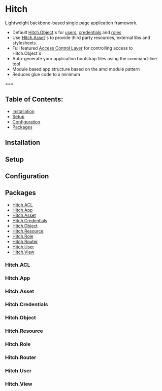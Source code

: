 Hitch
=====

Lightweight backbone-based single page application framework.

* Default [Hitch.Object](#hitchobject)`s for [users](#hitchuser), [credentials](#hitchcredentials) and [roles](#hitchrole)
* Use [Hitch.Asset](#hitchasset)`s to provide third party resources, external libs and stylesheets.
* Full featured [Access Control Layer](#hitchacl) for controlling access to Hitch.Object`s
* Auto-generate your application bootstrap files using the command-line tool
* Module based app structure based on the amd module pattern
* Reduces glue code to a minimum

===

## Table of Contents:

* [Installation](#hitchinstallation)
* [Setup](#hitchsetup)
* [Configuration](#hitchconfiguration)
* [Packages](#hitchpackages)

## Installation
## Setup
## Configuration
## Packages

* [Hitch.ACL](#hitchacl)
* [Hitch.App](#hitchapp)
* [Hitch.Asset](#hitchasset)
* [Hitch.Credentials](#hitchcredentials)
* [Hitch.Object](#hitchobject)
* [Hitch.Resource](#hitchresource)
* [Hitch.Role](#hitchrole)
* [Hitch.Router](#hitchrouter)
* [Hitch.User](#hitchuser)
* [Hitch.View](#hitchview)

### Hitch.ACL
### Hitch.App
### Hitch.Asset
### Hitch.Credentials
### Hitch.Object
### Hitch.Resource
### Hitch.Role
### Hitch.Router
### Hitch.User
### Hitch.View